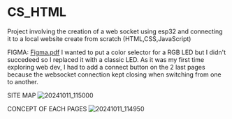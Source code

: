# CS_HTML
Project involving the creation of a web socket using esp32 and connecting it to a local website create from scratch (HTML,CSS,JavaScript)

FIGMA:
[Figma.pdf](https://github.com/user-attachments/files/17340988/Figma.pdf)
I wanted to put a color selector for a RGB LED but I didn't succedeed so I replaced it with a classic LED.
As it was my first time exploring web dev, I had to add a connect button on the 2 last pages because the websocket connection kept closing when switching from one to another.


SITE MAP
![20241011_115000](https://github.com/user-attachments/assets/954b497f-ac8d-4e8f-bd44-c6b3ea4837fd)

CONCEPT OF EACH PAGES
![20241011_114950](https://github.com/user-attachments/assets/9aaefd1c-8fbb-4c4a-b6f1-4e8a4b3e0f6c)
